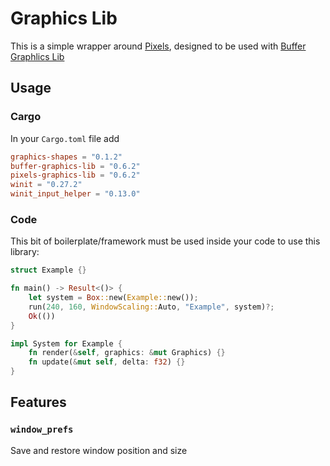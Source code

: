 # Graphics Lib

This is a simple wrapper around [Pixels](https://github.com/parasyte/pixels), designed to be used with [Buffer Graphlics Lib](https://github.com/raybritton/buffer-graphics-lib)

## Usage

### Cargo

In your `Cargo.toml` file add
```toml
graphics-shapes = "0.1.2"
buffer-graphics-lib = "0.6.2"
pixels-graphics-lib = "0.6.2"
winit = "0.27.2"
winit_input_helper = "0.13.0"
```

### Code

This bit of boilerplate/framework must be used inside your code to use this library:
```rust
struct Example {}

fn main() -> Result<()> {
    let system = Box::new(Example::new());
    run(240, 160, WindowScaling::Auto, "Example", system)?;
    Ok(())
}

impl System for Example {
    fn render(&self, graphics: &mut Graphics) {}
    fn update(&mut self, delta: f32) {}
}
```

## Features

### `window_prefs`

Save and restore window position and size
